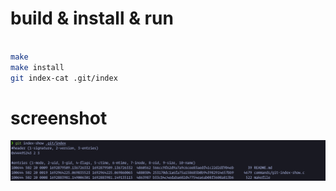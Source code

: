 # build & install & run
```bash

make
make install
git index-cat .git/index

```

# screenshot

![git-index-show](./screenshot/git-index-show.png)

